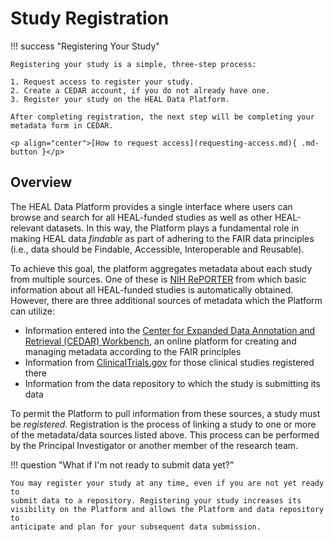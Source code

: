 # Study Registration

!!! success "Registering Your Study"
    
    Registering your study is a simple, three-step process:
    
    1. Request access to register your study.
    2. Create a CEDAR account, if you do not already have one.
    3. Register your study on the HEAL Data Platform. 
    
    After completing registration, the next step will be completing your metadata form in CEDAR. 
    
    <p align="center">[How to request access](requesting-access.md){ .md-button }</p>

## Overview

The HEAL Data Platform provides a single interface where users can browse and
search for all HEAL-funded studies as well as other HEAL-relevant datasets. In
this way, the Platform plays a fundamental role in making HEAL data *findable*
as part of adhering to the FAIR data principles (i.e., data should be
Findable, Accessible, Interoperable and Reusable).

To achieve this goal, the platform aggregates metadata about each study from
multiple sources. One of these is [NIH RePORTER](https://reporter.nih.gov)
from which basic information about all HEAL-funded studies is automatically
obtained. However, there are three additional sources of metadata which the
Platform can utilize:

* Information entered into the
  [Center for Expanded Data Annotation and Retrieval (CEDAR) Workbench](http://cedar.metadatacenter.org/),
  an online platform for creating and managing metadata according to the FAIR
  principles
* Information from [ClinicalTrials.gov](https://www.clinicaltrials.gov) for
  those clinical studies registered there
* Information from the data repository to which the study is submitting its
  data

To permit the Platform to pull information from these sources, a study must be
*registered*. Registration is the process of linking a study to one or more of
the metadata/data sources listed above. This process can be performed by the
Principal Investigator or another member of the research team.

!!! question "What if I'm not ready to submit data yet?"

    You may register your study at any time, even if you are not yet ready to
    submit data to a repository. Registering your study increases its
    visibility on the Platform and allows the Platform and data repository to
    anticipate and plan for your subsequent data submission.

<!-- ??? success "A study-level metadata instance within CEDAR"

      Regardless of whether I'm a data-savvy researcher, patient, clinician, economist, or policy-maker, whether I come from a focus on pain or opioid conditions, **study level metadata** enables quick and easy search and discovery for studies that might be producing datasets or findings of relevance (even before the study has started or data has been produced).

      **CEDAR** is an interactive form that allows investigators to fill out study-level metadata not available from existing linked sources (e.g., ClinicalTrials.gov). It provides sets of controlled vocabulary, making the process easier on the investigator.


??? success "A ClinicalTrials.gov identifier (if applicable)"

      We know that investigators already provide study metadata to other sources (e.g. the NIH during the award application process, to **ClinicalTrials.gov** during the study registration process if the study is a reportable clinical trial). During the study registration process, investigators will provide links to these sources of existing metadata. The Platform will harvest this metadata, and use as much as possible to fulfill the HEAL Study-level Core Metadata requirements. Investigators will only be asked to provide the balance of metadata that cannot be harvested from existing sources.

!!! success "The name of the repository (or repositories) in which the study will be depositing data, along with the study-specific identifier(s) used by that repository." -->
